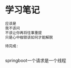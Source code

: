 # 学习笔记

```java
应该是
我不该问
不该让你再将往事重提
只是心中枷锁该如何才能解脱 
```



```java
待完成:    
```

[Spring Boot 中的异步调用]: https://mrbird.cc/Spring-Boot-Async.html
[Spring Boot整合WebSocket]: https://mrbird.cc/Spring-Boot%E6%95%B4%E5%90%88WebSocket.html
[集合线程安全问题]: https://mrbird.cc/%E9%9B%86%E5%90%88%E7%BA%BF%E7%A8%8B%E5%AE%89%E5%85%A8%E9%97%AE%E9%A2%98.html

```

```

[SpringMVC Controller单例和多例]: https://blog.csdn.net/qq_27026603/article/details/67953879

springboot一个请求是一个线程

[springboot 单例 怎么实现并发请求处理的？]: https://www.zhihu.com/question/283426365
[springboot单例模式与线程安全问题踩的坑]: https://blog.csdn.net/weixin_38342534/article/details/86690166
[springboot默认创建的bean是单实还是多例]: https://www.cnblogs.com/wenhuang/p/9784419.html
[spring注解之@Scope]: https://www.cnblogs.com/nemowang1996/p/11195266.html

```

```

[Java 并发基础]: https://mrbird.cc/Java-Concurrent-Basis.html

